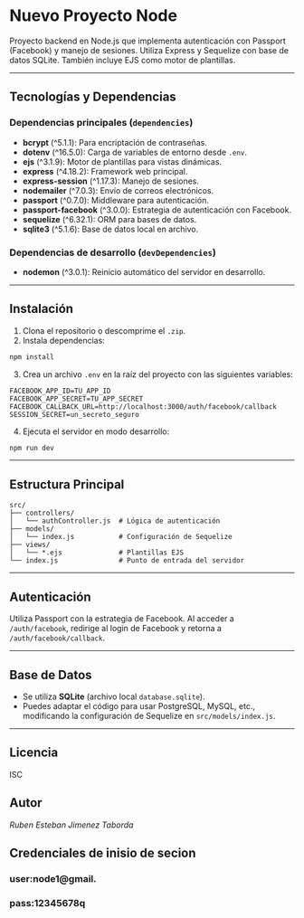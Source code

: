 
# Nuevo Proyecto Node

Proyecto backend en Node.js que implementa autenticación con Passport (Facebook) y manejo de sesiones. Utiliza Express y Sequelize con base de datos SQLite. También incluye EJS como motor de plantillas.

---

## Tecnologías y Dependencias

### Dependencias principales (`dependencies`)
- **bcrypt** (^5.1.1): Para encriptación de contraseñas.
- **dotenv** (^16.5.0): Carga de variables de entorno desde `.env`.
- **ejs** (^3.1.9): Motor de plantillas para vistas dinámicas.
- **express** (^4.18.2): Framework web principal.
- **express-session** (^1.17.3): Manejo de sesiones.
- **nodemailer** (^7.0.3): Envío de correos electrónicos.
- **passport** (^0.7.0): Middleware para autenticación.
- **passport-facebook** (^3.0.0): Estrategia de autenticación con Facebook.
- **sequelize** (^6.32.1): ORM para bases de datos.
- **sqlite3** (^5.1.6): Base de datos local en archivo.

### Dependencias de desarrollo (`devDependencies`)
- **nodemon** (^3.0.1): Reinicio automático del servidor en desarrollo.

---

## Instalación

1. Clona el repositorio o descomprime el `.zip`.
2. Instala dependencias:

```bash
npm install
```

3. Crea un archivo `.env` en la raíz del proyecto con las siguientes variables:

```env
FACEBOOK_APP_ID=TU_APP_ID
FACEBOOK_APP_SECRET=TU_APP_SECRET
FACEBOOK_CALLBACK_URL=http://localhost:3000/auth/facebook/callback
SESSION_SECRET=un_secreto_seguro
```

4. Ejecuta el servidor en modo desarrollo:

```bash
npm run dev
```

---

## Estructura Principal

```
src/
├── controllers/
│   └── authController.js  # Lógica de autenticación
├── models/
│   └── index.js           # Configuración de Sequelize
├── views/
│   └── *.ejs              # Plantillas EJS
└── index.js               # Punto de entrada del servidor
```

---

## Autenticación

Utiliza Passport con la estrategia de Facebook. Al acceder a `/auth/facebook`, redirige al login de Facebook y retorna a `/auth/facebook/callback`.

---

## Base de Datos

- Se utiliza **SQLite** (archivo local `database.sqlite`).
- Puedes adaptar el código para usar PostgreSQL, MySQL, etc., modificando la configuración de Sequelize en `src/models/index.js`.

---

## Licencia

ISC

## Autor

*Ruben Esteban Jimenez Taborda*
 
 ## Credenciales de inisio de secion

 ### user:node1@gmail.
 ### pass:12345678q